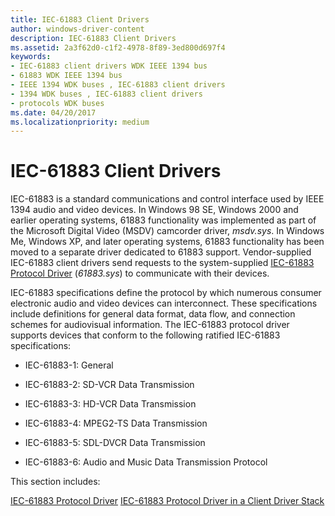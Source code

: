```yaml
---
title: IEC-61883 Client Drivers
author: windows-driver-content
description: IEC-61883 Client Drivers
ms.assetid: 2a3f62d0-c1f2-4978-8f89-3ed800d697f4
keywords:
- IEC-61883 client drivers WDK IEEE 1394 bus
- 61883 WDK IEEE 1394 bus
- IEEE 1394 WDK buses , IEC-61883 client drivers
- 1394 WDK buses , IEC-61883 client drivers
- protocols WDK buses
ms.date: 04/20/2017
ms.localizationpriority: medium
---
```


# IEC-61883 Client Drivers





IEC-61883 is a standard communications and control interface used by IEEE 1394 audio and video devices. In Windows 98 SE, Windows 2000 and earlier operating systems, 61883 functionality was implemented as part of the Microsoft Digital Video (MSDV) camcorder driver, *msdv.sys*. In Windows Me, Windows XP, and later operating systems, 61883 functionality has been moved to a separate driver dedicated to 61883 support. Vendor-supplied IEC-61883 client drivers send requests to the system-supplied [IEC-61883 Protocol Driver](https://msdn.microsoft.com/library/windows/hardware/ff537191) (*61883.sys*) to communicate with their devices.

IEC-61883 specifications define the protocol by which numerous consumer electronic audio and video devices can interconnect. These specifications include definitions for general data format, data flow, and connection schemes for audiovisual information. The IEC-61883 protocol driver supports devices that conform to the following ratified IEC-61883 specifications:

-   IEC-61883-1: General

-   IEC-61883-2: SD-VCR Data Transmission

-   IEC-61883-3: HD-VCR Data Transmission

-   IEC-61883-4: MPEG2-TS Data Transmission

-   IEC-61883-5: SDL-DVCR Data Transmission

-   IEC-61883-6: Audio and Music Data Transmission Protocol

This section includes:

[IEC-61883 Protocol Driver](https://msdn.microsoft.com/library/windows/hardware/ff537191)
[IEC-61883 Protocol Driver in a Client Driver Stack](https://msdn.microsoft.com/library/windows/hardware/ff537193)
 

 




